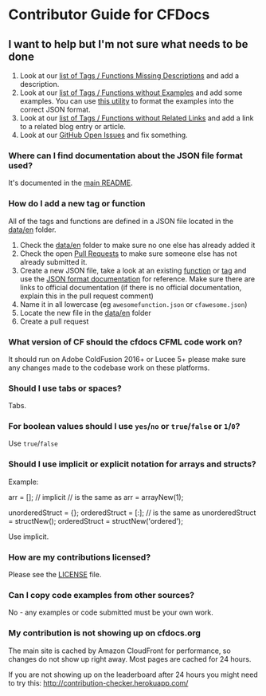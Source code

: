 # Contributor Guide for CFDocs

## I want to help but I'm not sure what needs to be done

1. Look at our [list of Tags / Functions Missing Descriptions](https://cfdocs.org/reports/missing-descriptions.cfm) and add a description.
2. Look at our [list of Tags / Functions without Examples](https://cfdocs.org/reports/missing-examples.cfm) and add some examples. You can use [this utility](https://cfdocs.org/utilities/json/) to format the examples into the correct JSON format.
3. Look at our [list of Tags / Functions without Related Links](https://cfdocs.org/reports/missing-related.cfm) and add a link to a related blog entry or article.
4. Look at our [GitHub Open Issues](https://github.com/foundeo/cfdocs/issues) and fix something.

### Where can I find documentation about the JSON file format used?

It's documented in the [main README](https://github.com/foundeo/cfdocs#json-file-documentation).

### How do I add a new tag or function

All of the tags and functions are defined in a JSON file located in the [data/en](https://github.com/foundeo/cfdocs/tree/master/data/en) folder.

1. Check the [data/en](https://github.com/foundeo/cfdocs/tree/master/data/en) folder to make sure no one else has already added it
2. Check the open [Pull Requests](https://github.com/foundeo/cfdocs/pulls) to make sure someone else has not already submitted it.
3. Create a new JSON file, take a look at an existing [function](https://github.com/foundeo/cfdocs/edit/master/data/en/arraylen.json) or [tag](https://github.com/foundeo/cfdocs/edit/master/data/en/cfcase.json) and use the [JSON format documentation](https://github.com/foundeo/cfdocs#json-file-documentation) for reference. Make sure there are links to official documentation (if there is no official documentation, explain this in the pull request comment)
4. Name it in all lowercase (eg `awesomefunction.json` or `cfawesome.json`)
5. Locate the new file in the [data/en](https://github.com/foundeo/cfdocs/tree/master/data/en) folder
6. Create a pull request

### What version of CF should the cfdocs CFML code work on?

It should run on Adobe ColdFusion 2016+ or Lucee 5+ please make sure any changes
made to the codebase work on these platforms.

### Should I use tabs or spaces?

Tabs.

### For boolean values should I use `yes`/`no` or `true`/`false` or `1`/`0`?

Use `true`/`false`

### Should I use implicit or explicit notation for arrays and structs?

Example:

 arr = []; // implicit
 // is the same as
 arr = arrayNew(1);

 unorderedStruct = {};
 orderedStruct = [:];
 // is the same as
 unorderedStruct = structNew();
 orderedStruct = structNew('ordered');

Use implicit.

### How are my contributions licensed?

Please see the [LICENSE](https://github.com/foundeo/cfdocs/blob/master/LICENSE) file.

### Can I copy code examples from other sources?

No - any examples or code submitted must be your own work.

### My contribution is not showing up on cfdocs.org

The main site is cached by Amazon CloudFront for performance, so changes
do not show up right away. Most pages are cached for 24 hours.

If you are not showing up on the leaderboard after 24 hours you might need to
try this: <http://contribution-checker.herokuapp.com/>
